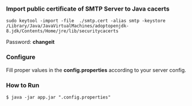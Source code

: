 ### Import public certificate of SMTP Server to Java cacerts
```
sudo keytool -import -file  ./smtp.cert -alias smtp -keystore /Library/Java/JavaVirtualMachines/adoptopenjdk-8.jdk/Contents/Home/jre/lib/securitycacerts
```
Password: **changeit**

### Configure 
Fill proper values in the **config.properties** according to your server config.

### How to Run
```
$ java -jar app.jar ".config.properties"
```



